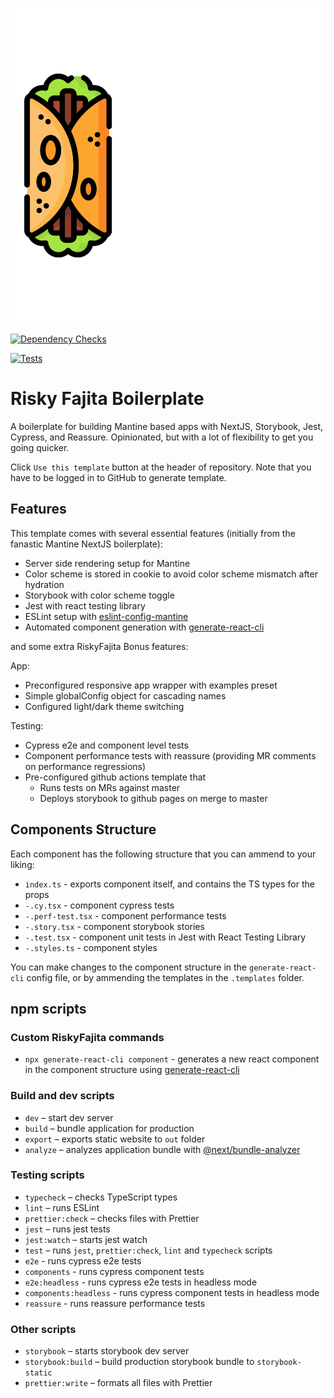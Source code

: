 <p align="center">
  <img src="public/logo_dark.svg" />
</p>

[![Dependency Checks](https://github.com/risky-fajita/risky-boilerplate/actions/workflows/dependency-review.yml/badge.svg?branch=master)](https://github.com/risky-fajita/risky-boilerplate/actions/workflows/dependency-review.yml)

[![Tests](https://github.com/risky-fajita/risky-boilerplate/actions/workflows/CI.yml/badge.svg)](https://github.com/risky-fajita/risky-boilerplate/actions/workflows/CI.yml)

# Risky Fajita Boilerplate

A boilerplate for building Mantine based apps with NextJS, Storybook, Jest, Cypress, and Reassure. Opinionated, but with a lot of flexibility to get you going quicker.

Click `Use this template` button at the header of repository. Note that you have to be logged in to GitHub to generate template.

## Features

This template comes with several essential features (initially from the fanastic Mantine NextJS boilerplate):

- Server side rendering setup for Mantine
- Color scheme is stored in cookie to avoid color scheme mismatch after hydration
- Storybook with color scheme toggle
- Jest with react testing library
- ESLint setup with [eslint-config-mantine](https://github.com/mantinedev/eslint-config-mantine)
- Automated component generation with [generate-react-cli](https://www.npmjs.com/package/generate-react-cli)

and some extra RiskyFajita Bonus features:

App:
- Preconfigured responsive app wrapper with examples preset
- Simple globalConfig object for cascading names
- Configured light/dark theme switching

Testing:
- Cypress e2e and component level tests
- Component performance tests with reassure (providing MR comments on performance regressions)
- Pre-configured github actions template that
    - Runs tests on MRs against master
    - Deploys storybook to github pages on merge to master

## Components Structure

Each component has the following structure that you can ammend to your liking:
  - `index.ts` - exports component itself, and contains the TS types for the props
  - `-.cy.tsx` - component cypress tests
  - `-.perf-test.tsx` - component performance tests
  - `-.story.tsx` - component storybook stories
  - `-.test.tsx` - component unit tests in Jest with React Testing Library
  - `-.styles.ts` - component styles

You can make changes to the component structure in the `generate-react-cli` config file, or by ammending the templates in the `.templates` folder.

## npm scripts

### Custom RiskyFajita commands
- `npx generate-react-cli component` - generates a new react component in the component structure using [generate-react-cli](https://www.npmjs.com/package/generate-react-cli)

### Build and dev scripts

- `dev` – start dev server
- `build` – bundle application for production
- `export` – exports static website to `out` folder
- `analyze` – analyzes application bundle with [@next/bundle-analyzer](https://www.npmjs.com/package/@next/bundle-analyzer)

### Testing scripts

- `typecheck` – checks TypeScript types
- `lint` – runs ESLint
- `prettier:check` – checks files with Prettier
- `jest` – runs jest tests
- `jest:watch` – starts jest watch
- `test` – runs `jest`, `prettier:check`, `lint` and `typecheck` scripts
- `e2e` - runs cypress e2e tests
- `components` - runs cypress component tests
- `e2e:headless` - runs cypress e2e tests in headless mode
- `components:headless` - runs cypress component tests in headless mode
- `reassure` - runs reassure performance tests

### Other scripts
- `storybook` – starts storybook dev server
- `storybook:build` – build production storybook bundle to `storybook-static`
- `prettier:write` – formats all files with Prettier
